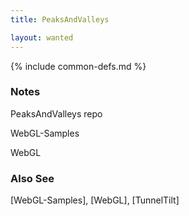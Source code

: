 ```yaml
---
title: PeaksAndValleys

layout: wanted
---
```

{% include common-defs.md %}

### Notes
PeaksAndValleys repo

WebGL-Samples

WebGL

### Also See
[WebGL-Samples], [WebGL], [TunnelTilt]

 
 
